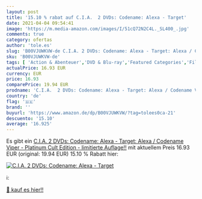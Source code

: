 ```yaml
---
layout: post
title: '15.10 % rabat auf C.I.A.  2 DVDs: Codename: Alexa - Target'
date: 2021-04-04 09:54:41
image: 'https://m.media-amazon.com/images/I/51cQ72N2C4L._SL400_.jpg'
comments: true
category: ofertas
author: 'tole.es'
slug: 'B00VJUWKVW-de C.I.A. 2 DVDs: Codename: Alexa - Target: Alexa / Codename...'
sku: 'B00VJUWKVW-de'
tags: [ 'Action & Abenteuer','DVD & Blu-ray','Featured Categories','Filme','Thriller', ]
actualPrice: 16.93 EUR
currency: EUR
price: 16.93
comparePrice: 19.94 EUR
prodname: 'C.I.A.  2 DVDs: Codename: Alexa - Target: Alexa / Codename Viper  - Platinum Cult Edition - limitierte Auflage!!'
country: 'de'
flag: '🇩🇪'
brand: ''
buyurl: 'https://www.amazon.de/dp/B00VJUWKVW/?tag=tolees0ca-21'
descuento: '15.10'
average: '16.925'
---
```


Es gibt ein [C.I.A.  2 DVDs: Codename: Alexa - Target: Alexa / Codename Viper  - Platinum Cult Edition - limitierte Auflage!!](https://www.amazon.de/dp/B00VJUWKVW/?tag=tolees0ca-21) mit aktuellem Preis 16.93 EUR (original: 19.94 EUR) 15.10 % Rabatt hier:

[![C.I.A.  2 DVDs: Codename: Alexa - Target](https://m.media-amazon.com/images/I/51cQ72N2C4L._SL400_.jpg)](https://www.amazon.de/dp/B00VJUWKVW/?tag=tolees0ca-21)

ℹ️:


[🛒 kauf es hier!!](https://www.amazon.de/dp/B00VJUWKVW/?tag=tolees0ca-21)
